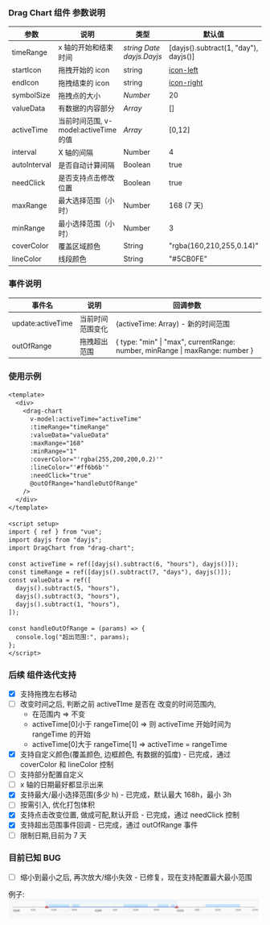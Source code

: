 ### Drag Chart 组件 参数说明

| 参数         | 说明                                  | 类型                          | 默认值                                                                      |
| ------------ | ------------------------------------- | ----------------------------- | --------------------------------------------------------------------------- |
| timeRange    | x 轴的开始和结束时间                  | _string_ _Date_ _dayjs.Dayjs_ | [dayjs().subtract(1, "day"), dayjs()]                                       |
| startIcon    | 拖拽开始的 icon                       | string                        | [icon-left](https://img.icons8.com/material-outlined/24/000000/left2.png)   |
| endIcon      | 拖拽结束的 icon                       | string                        | [icon-right](https://img.icons8.com/material-outlined/24/000000/right2.png) |
| symbolSize   | 拖拽点的大小                          | _Number_                      | 20                                                                          |
| valueData    | 有数据的内容部分                      | _Array_                       | []                                                                          |
| activeTime   | 当前时间范围, v-model:activeTime 的值 | _Array_                       | [0,12]                                                                      |
| interval     | X 轴的间隔                            | Number                        | 4                                                                           |
| autoInterval | 是否自动计算间隔                      | Boolean                       | true                                                                        |
| needClick    | 是否支持点击修改位置                  | Boolean                       | true                                                                        |
| maxRange     | 最大选择范围（小时）                  | Number                        | 168 (7 天)                                                                  |
| minRange     | 最小选择范围（小时）                  | Number                        | 3                                                                           |
| coverColor   | 覆盖区域颜色                          | String                        | "rgba(160,210,255,0.14)"                                                    |
| lineColor    | 线段颜色                              | String                        | "#5CB0FE"                                                                   |

### 事件说明

| 事件名            | 说明             | 回调参数                                                                     |
| ----------------- | ---------------- | ---------------------------------------------------------------------------- |
| update:activeTime | 当前时间范围变化 | (activeTime: Array) - 新的时间范围                                           |
| outOfRange        | 拖拽超出范围     | { type: "min" \| "max", currentRange: number, minRange \| maxRange: number } |

### 使用示例

```vue
<template>
  <div>
    <drag-chart
      v-model:activeTime="activeTime"
      :timeRange="timeRange"
      :valueData="valueData"
      :maxRange="168"
      :minRange="1"
      :coverColor="'rgba(255,200,200,0.2)'"
      :lineColor="'#ff6b6b'"
      :needClick="true"
      @outOfRange="handleOutOfRange"
    />
  </div>
</template>

<script setup>
import { ref } from "vue";
import dayjs from "dayjs";
import DragChart from "drag-chart";

const activeTime = ref([dayjs().subtract(6, "hours"), dayjs()]);
const timeRange = ref([dayjs().subtract(7, "days"), dayjs()]);
const valueData = ref([
  dayjs().subtract(5, "hours"),
  dayjs().subtract(3, "hours"),
  dayjs().subtract(1, "hours"),
]);

const handleOutOfRange = (params) => {
  console.log("超出范围:", params);
};
</script>
```

### 后续 组件迭代支持

- [x] 支持拖拽左右移动
- [ ] 改变时间之后, 判断之前 activeTIme 是否在 改变的时间范围内,
  - 在范围内 => 不变
  - activeTime[0]小于 rangeTime[0] => 则 activeTime 开始时间为 rangeTime 的开始
  - activeTime[0]大于 rangeTime[1] => activeTime = rangeTime
- [x] 支持自定义颜色(覆盖颜色, 边框颜色, 有数据的弧度) - 已完成，通过 coverColor 和 lineColor 控制
- [ ] 支持部分配置自定义
- [ ] x 轴的日期最好都显示出来
- [x] 支持最大/最小选择范围(多少 h) - 已完成，默认最大 168h，最小 3h
- [ ] 按需引入, 优化打包体积
- [x] 支持点击改变位置, 做成可配,默认开启 - 已完成，通过 needClick 控制
- [x] 支持超出范围事件回调 - 已完成，通过 outOfRange 事件
- [ ] 限制日期,目前为 7 天

### 目前已知 BUG

- [ ] 缩小到最小之后, 再次放大/缩小失效 - 已修复，现在支持配置最大最小范围

例子:
![Example](https://raw.githubusercontent.com/hanjituan/npm-package/main/image.png)

<!--

发布npm 包
参考: https://juejin.cn/post/7407637717206106163

pnpm create vite npm-package --template vue
在src\components文件创建文件夹button添加index.vue的文件, 封装我们要使用的组件
在src\components文件夹下新建index.js用于导出组件
在src\main.js注册组件 .use(DragChart)
在App.vue中使用此组件
在package.json中添加以下内容:
```json
{
  "name": "npm-package",
  "version": "1.0.0",
  "description": "A Vue component package",
  "main": "dist/index.js",
  "scripts": {
    "build": "vite build",
    "publish": "npm publish"
  },
  "dependencies": {
    "vue": "^3.0.0"
  },
  "devDependencies": {
    "@vitejs/plugin-vue": "^2.0.0",
    "vite": "^2.0.0"
  }
}
```
在根目录下创建 README.md 文件, 添加组件的使用说明和参数说明
npm run build
npm publish
每次发布修改 package.json 的 version 字段

 -->
